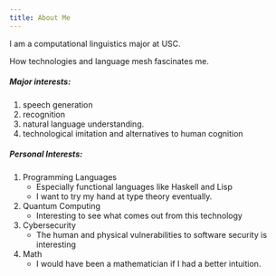 ```yaml
---
title: About Me
---
```

I am a computational linguistics major at USC.

How technologies and language mesh fascinates me.

#####  Major interests:
1. speech generation
2. recognition
3. natural language understanding.
4. technological imitation and alternatives to human cognition


##### Personal Interests:
1. Programming Languages
    * Especially functional languages like Haskell and Lisp
    * I want to try my hand at type theory eventually.
2. Quantum Computing
    * Interesting to see what comes out from this technology
3. Cybersecurity
    * The human and physical vulnerabilities to software security is interesting
4. Math
    * I would have been a mathematician if I had a better intuition.
